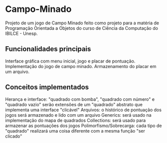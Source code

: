 # Campo-Minado
Projeto de um jogo de Campo Minado feito como projeto para a matéria de Programação Orientada a Objetos do curso de Ciência da Computação do IBILCE - Unesp.

## Funcionalidades principais
Interface gráfica com menu inicial, jogo e placar de pontuação. Implementação do jogo de campo minado. Armazenamento do placar em um arquivo.

## Conceitos implementados
Herança e interface: "quadrado com bomba", "quadrado com número" e "quadrado vazio" serão extensões de um "quadrado" abstrato que implementa uma interface "clicável"
Arquivos: o histórico de pontuação dos jogos será armazenado e lido com um arquivo
Generics: será usado na implementação do mapa de quadrados
Collections: será usado para armazenar as pontuações dos jogos
Polimorfismo/Sobrecarga: cada tipo de "quadrado" realizará uma coisa diferente com a mesma função "ser clicado"
